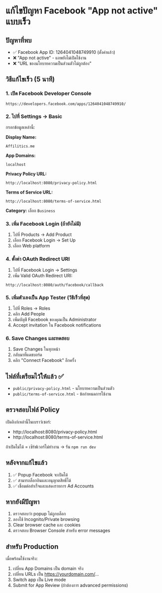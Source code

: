 # แก้ไขปัญหา Facebook "App not active" แบบเร็ว

## ปัญหาที่พบ
- ✅ Facebook App ID: 1264041048749910 (ตั้งค่าแล้ว)
- ❌ "App not active" - แอพยังไม่เปิดใช้งาน
- ❌ "URL ของนโยบายความเป็นส่วนตัวไม่ถูกต้อง"

## วิธีแก้ไขเร็ว (5 นาที)

### 1. เปิด Facebook Developer Console
```
https://developers.facebook.com/apps/1264041048749910/
```

### 2. ไปที่ Settings → Basic
กรอกข้อมูลเหล่านี้:

**Display Name:**
```
Affilitics.me
```

**App Domains:**
```
localhost
```

**Privacy Policy URL:**
```
http://localhost:8080/privacy-policy.html
```

**Terms of Service URL:**
```
http://localhost:8080/terms-of-service.html
```

**Category:** เลือก `Business`

### 3. เพิ่ม Facebook Login (ถ้ายังไม่มี)
1. ไปที่ Products → Add Product
2. เลือก Facebook Login → Set Up
3. เลือก Web platform

### 4. ตั้งค่า OAuth Redirect URI
1. ไปที่ Facebook Login → Settings
2. เพิ่ม Valid OAuth Redirect URI:
```
http://localhost:8080/auth/facebook/callback
```

### 5. เพิ่มตัวเองเป็น App Tester (วิธีเร็วที่สุด)
1. ไปที่ Roles → Roles
2. คลิก Add People
3. เพิ่มบัญชี Facebook ของคุณเป็น Administrator
4. Accept invitation ใน Facebook notifications

### 6. Save Changes และทดสอบ
1. Save Changes ในทุกหน้า
2. กลับมาที่แดชบอร์ด
3. คลิก "Connect Facebook" อีกครั้ง

## ไฟล์ที่เตรียมไว้ให้แล้ว ✅
- `public/privacy-policy.html` - นโยบายความเป็นส่วนตัว
- `public/terms-of-service.html` - ข้อกำหนดการใช้งาน

## ตรวจสอบไฟล์ Policy
เปิดลิงก์เหล่านี้ในเบราว์เซอร์:
- http://localhost:8080/privacy-policy.html
- http://localhost:8080/terms-of-service.html

ถ้าเปิดไม่ได้ = เซิร์ฟเวอร์ไม่ทำงาน → รัน `npm run dev`

## หลังจากแก้ไขแล้ว
1. ✅ Popup Facebook จะเปิดได้
2. ✅ สามารถล็อกอินและอนุญาตสิทธิ์ได้
3. ✅ เชื่อมต่อสำเร็จและแสดงรายการ Ad Accounts

## หากยังมีปัญหา
1. ตรวจสอบว่า popup ไม่ถูกบล็อก
2. ลองใช้ Incognito/Private browsing
3. Clear browser cache และ cookies
4. ตรวจสอบ Browser Console สำหรับ error messages

## สำหรับ Production
เมื่อพร้อมใช้งานจริง:
1. เปลี่ยน App Domains เป็น domain จริง
2. เปลี่ยน URLs เป็น https://yourdomain.com/...
3. Switch app เป็น Live mode
4. Submit for App Review (ถ้าต้องการ advanced permissions)